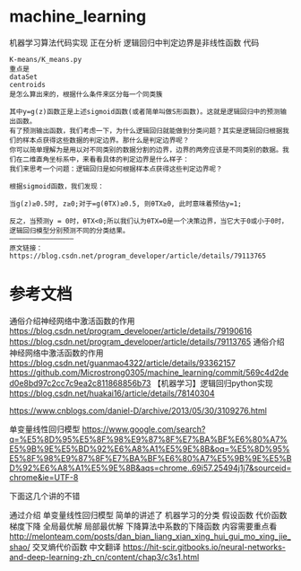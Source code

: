 # machine_learning

机器学习算法代码实现
正在分析 逻辑回归中判定边界是非线性函数 代码

```
K-means/K_means.py
重点是
dataSet
centroids
是怎么算出来的，根据什么条件来区分每一个同类簇

其中y=g(z)函数正是上述sigmoid函数(或者简单叫做S形函数)。这就是逻辑回归中的预测输出函数。
有了预测输出函数，我们考虑一下，为什么逻辑回归就能做到分类问题？其实是逻辑回归根据我们的样本点获得这些数据的判定边界。那什么是判定边界呢？
你可以简单理解为是用以对不同类别的数据分割的边界，边界的两旁应该是不同类别的数据。我们在二维直角坐标系中，来看看具体的判定边界是什么样子：
我们来思考一个问题：逻辑回归是如何根据样本点获得这些判定边界呢？

根据sigmoid函数，我们发现：

当g(z)≥0.5时, z≥0;对于=g(θTX)≥0.5, 则θTX≥0, 此时意味着预估y=1;

反之，当预测y = 0时，θTX<0;所以我们认为θTX=0是一个决策边界，当它大于0或小于0时，逻辑回归模型分别预测不同的分类结果。
————————————————
原文链接：https://blog.csdn.net/program_developer/article/details/79113765
```

# 参考文档
通俗介绍神经网络中激活函数的作用
https://blog.csdn.net/program_developer/article/details/79190616
https://blog.csdn.net/program_developer/article/details/79113765
通俗介绍神经网络中激活函数的作用
https://blog.csdn.net/guanmao4322/article/details/93362157
https://github.com/Microstrong0305/machine_learning/commit/569c4d2ded0e8bd97c2cc7c9ea2c811868856b73
【机器学习】逻辑回归python实现
https://blog.csdn.net/huakai16/article/details/78140304

https://www.cnblogs.com/daniel-D/archive/2013/05/30/3109276.html

单变量线性回归模型
https://www.google.com/search?q=%E5%8D%95%E5%8F%98%E9%87%8F%E7%BA%BF%E6%80%A7%E5%9B%9E%E5%BD%92%E6%A8%A1%E5%9E%8B&oq=%E5%8D%95%E5%8F%98%E9%87%8F%E7%BA%BF%E6%80%A7%E5%9B%9E%E5%BD%92%E6%A8%A1%E5%9E%8B&aqs=chrome..69i57.25494j1j7&sourceid=chrome&ie=UTF-8


下面这几个讲的不错

通过介绍 单变量线性回归模型 简单的讲述了
机器学习的分类
假设函数
代价函数
梯度下降  全局最优解  局部最优解
下降算法中系数的下降函数
内容需要重点看
http://melonteam.com/posts/dan_bian_liang_xian_xing_hui_gui_mo_xing_jie_shao/
交叉熵代价函数  中文翻译
https://hit-scir.gitbooks.io/neural-networks-and-deep-learning-zh_cn/content/chap3/c3s1.html
